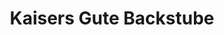 ---
title: "Kaisers Gute Backstube"
url: /muellheim-im-markgraeflerland/kaisers-gute-backstube/
shop: Bäckerei
---